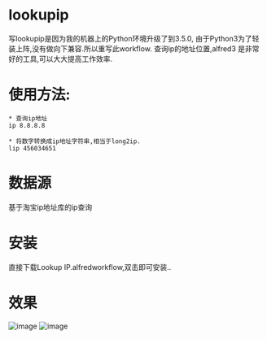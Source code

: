 # lookupip
写lookupip是因为我的机器上的Python环境升级了到3.5.0, 由于Python3为了轻装上阵,没有做向下兼容.所以重写此workflow.
查询ip的地址位置,alfred3 是非常好的工具,可以大大提高工作效率.

# 使用方法:

	* 查询ip地址
	ip 8.8.8.8

	* 将数字转换成ip地址字符串,相当于long2ip.
	lip 456034651





# 数据源
基于淘宝ip地址库的ip查询

# 安装
直接下载Lookup IP.alfredworkflow,双击即可安装..

# 效果

![image](http://i0.haoyoulv.com/article/2016/08/v3/94/e4f2407f7e2ba23d7b777f6cbe224311.png!b)
![image](http://i0.haoyoulv.com/article/2016/08/4t/ln/715aecabe7255384ca65e27f641143ff.png!b)
